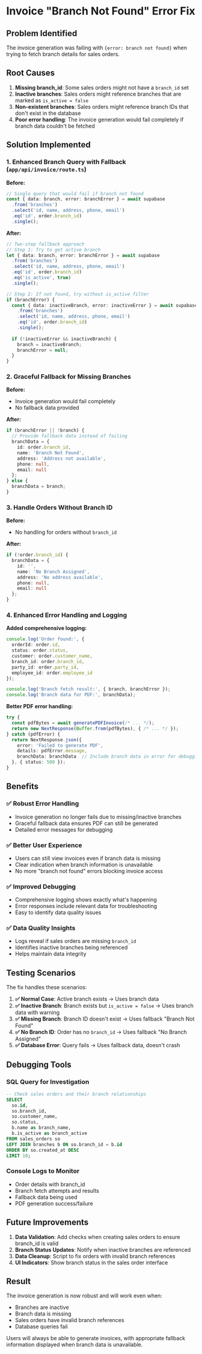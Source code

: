 # Invoice "Branch Not Found" Error Fix

## Problem Identified
The invoice generation was failing with `{error: branch not found}` when trying to fetch branch details for sales orders.

## Root Causes
1. **Missing branch_id**: Some sales orders might not have a `branch_id` set
2. **Inactive branches**: Sales orders might reference branches that are marked as `is_active = false`
3. **Non-existent branches**: Sales orders might reference branch IDs that don't exist in the database
4. **Poor error handling**: The invoice generation would fail completely if branch data couldn't be fetched

## Solution Implemented

### 1. **Enhanced Branch Query with Fallback** (`app/api/invoice/route.ts`)

**Before:**
```typescript
// Single query that would fail if branch not found
const { data: branch, error: branchError } = await supabase
  .from('branches')
  .select('id, name, address, phone, email')
  .eq('id', order.branch_id)
  .single();
```

**After:**
```typescript
// Two-step fallback approach
// Step 1: Try to get active branch
let { data: branch, error: branchError } = await supabase
  .from('branches')
  .select('id, name, address, phone, email')
  .eq('id', order.branch_id)
  .eq('is_active', true)
  .single();

// Step 2: If not found, try without is_active filter
if (branchError) {
  const { data: inactiveBranch, error: inactiveError } = await supabase
    .from('branches')
    .select('id, name, address, phone, email')
    .eq('id', order.branch_id)
    .single();
  
  if (!inactiveError && inactiveBranch) {
    branch = inactiveBranch;
    branchError = null;
  }
}
```

### 2. **Graceful Fallback for Missing Branches**

**Before:**
- Invoice generation would fail completely
- No fallback data provided

**After:**
```typescript
if (branchError || !branch) {
  // Provide fallback data instead of failing
  branchData = { 
    id: order.branch_id, 
    name: 'Branch Not Found', 
    address: 'Address not available', 
    phone: null, 
    email: null 
  };
} else {
  branchData = branch;
}
```

### 3. **Handle Orders Without Branch ID**

**Before:**
- No handling for orders without `branch_id`

**After:**
```typescript
if (!order.branch_id) {
  branchData = { 
    id: '', 
    name: 'No Branch Assigned', 
    address: 'No address available', 
    phone: null, 
    email: null 
  };
}
```

### 4. **Enhanced Error Handling and Logging**

**Added comprehensive logging:**
```typescript
console.log('Order found:', { 
  orderId: order.id, 
  status: order.status, 
  customer: order.customer_name,
  branch_id: order.branch_id,
  party_id: order.party_id,
  employee_id: order.employee_id
});

console.log('Branch fetch result:', { branch, branchError });
console.log('Branch data for PDF:', branchData);
```

**Better PDF error handling:**
```typescript
try {
  const pdfBytes = await generatePDFInvoice(/* ... */);
  return new NextResponse(Buffer.from(pdfBytes), { /* ... */ });
} catch (pdfError) {
  return NextResponse.json({ 
    error: 'Failed to generate PDF', 
    details: pdfError.message,
    branchData: branchData  // Include branch data in error for debugging
  }, { status: 500 });
}
```

## Benefits

### ✅ **Robust Error Handling**
- Invoice generation no longer fails due to missing/inactive branches
- Graceful fallback data ensures PDF can still be generated
- Detailed error messages for debugging

### ✅ **Better User Experience**
- Users can still view invoices even if branch data is missing
- Clear indication when branch information is unavailable
- No more "branch not found" errors blocking invoice access

### ✅ **Improved Debugging**
- Comprehensive logging shows exactly what's happening
- Error responses include relevant data for troubleshooting
- Easy to identify data quality issues

### ✅ **Data Quality Insights**
- Logs reveal if sales orders are missing `branch_id`
- Identifies inactive branches being referenced
- Helps maintain data integrity

## Testing Scenarios

The fix handles these scenarios:

1. **✅ Normal Case**: Active branch exists → Uses branch data
2. **✅ Inactive Branch**: Branch exists but `is_active = false` → Uses branch data with warning
3. **✅ Missing Branch**: Branch ID doesn't exist → Uses fallback "Branch Not Found"
4. **✅ No Branch ID**: Order has no `branch_id` → Uses fallback "No Branch Assigned"
5. **✅ Database Error**: Query fails → Uses fallback data, doesn't crash

## Debugging Tools

### SQL Query for Investigation
```sql
-- Check sales orders and their branch relationships
SELECT 
  so.id,
  so.branch_id,
  so.customer_name,
  so.status,
  b.name as branch_name,
  b.is_active as branch_active
FROM sales_orders so
LEFT JOIN branches b ON so.branch_id = b.id
ORDER BY so.created_at DESC
LIMIT 10;
```

### Console Logs to Monitor
- Order details with branch_id
- Branch fetch attempts and results
- Fallback data being used
- PDF generation success/failure

## Future Improvements

1. **Data Validation**: Add checks when creating sales orders to ensure branch_id is valid
2. **Branch Status Updates**: Notify when inactive branches are referenced
3. **Data Cleanup**: Script to fix orders with invalid branch references
4. **UI Indicators**: Show branch status in the sales order interface

## Result

The invoice generation is now robust and will work even when:
- Branches are inactive
- Branch data is missing
- Sales orders have invalid branch references
- Database queries fail

Users will always be able to generate invoices, with appropriate fallback information displayed when branch data is unavailable.
